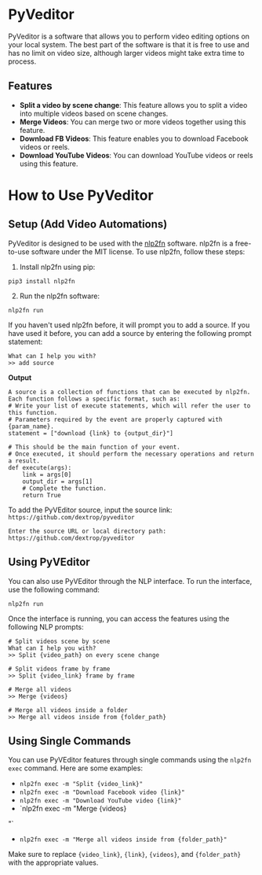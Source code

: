 # PyVeditor

PyVeditor is a software that allows you to perform video editing options on your local system. The best part of the software is that it is free to use and has no limit on video size, although larger videos might take extra time to process.

## Features

- **Split a video by scene change**: This feature allows you to split a video into multiple videos based on scene changes.
- **Merge Videos**: You can merge two or more videos together using this feature.
- **Download FB Videos**: This feature enables you to download Facebook videos or reels.
- **Download YouTube Videos**: You can download YouTube videos or reels using this feature.

# How to Use PyVeditor

## Setup (Add Video Automations)

PyVeditor is designed to be used with the [nlp2fn](https://pypi.org/project/nlp2fn/) software. nlp2fn is a free-to-use software under the MIT license. To use nlp2fn, follow these steps:

1. Install nlp2fn using pip:

```shell
pip3 install nlp2fn
```

2. Run the nlp2fn software:

```shell
nlp2fn run
```

If you haven't used nlp2fn before, it will prompt you to add a source. If you have used it before, you can add a source by entering the following prompt statement:

```shell
What can I help you with?
>> add source
```

**Output**

```shell
A source is a collection of functions that can be executed by nlp2fn.
Each function follows a specific format, such as:
# Write your list of execute statements, which will refer the user to this function.
# Parameters required by the event are properly captured with {param_name}.
statement = ["download {link} to {output_dir}"]

# This should be the main function of your event.
# Once executed, it should perform the necessary operations and return a result.
def execute(args):
    link = args[0]
    output_dir = args[1]
    # Complete the function.
    return True
```

To add the PyVEditor source, input the source link: `https://github.com/dextrop/pyveditor`

```shell
Enter the source URL or local directory path: https://github.com/dextrop/pyveditor
```

## Using PyVEditor

You can also use PyVEditor through the NLP interface. To run the interface, use the following command:

```shell
nlp2fn run
```

Once the interface is running, you can access the features using the following NLP prompts:

```shell
# Split videos scene by scene
What can I help you with?
>> Split {video_path} on every scene change 

# Split videos frame by frame
>> Split {video_link} frame by frame

# Merge all videos
>> Merge {videos}

# Merge all videos inside a folder
>> Merge all videos inside from {folder_path}
```

## Using Single Commands

You can use PyVEditor features through single commands using the `nlp2fn exec` command. Here are some examples:

- `nlp2fn exec -m "Split {video_link}"`
- `nlp2fn exec -m "Download Facebook video {link}"`
- `nlp2fn exec -m "Download YouTube video {link}"`
- `nlp2fn exec -m "Merge {videos}

"`
- `nlp2fn exec -m "Merge all videos inside from {folder_path}"`

Make sure to replace `{video_link}`, `{link}`, `{videos}`, and `{folder_path}` with the appropriate values.